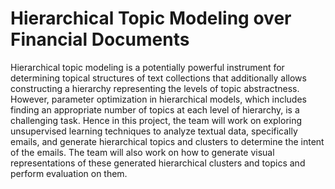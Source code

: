 # Hierarchical Topic Modeling over Financial Documents

Hierarchical topic modeling is a potentially powerful instrument for determining topical structures of text collections that additionally allows constructing a hierarchy representing the levels of topic abstractness. However, parameter optimization in hierarchical models, which includes finding an appropriate number of topics at each level of hierarchy, is a challenging task. Hence in this project, the team will work on exploring unsupervised learning techniques to analyze textual data, specifically emails, and generate hierarchical topics and clusters to determine the intent of the emails. The team will also work on how to generate visual representations of these generated hierarchical clusters and topics and perform evaluation on them.

